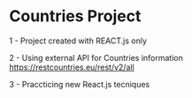 # Countries Project

1 - Project created with REACT.js only

2 - Using external API for Countries information 
https://restcountries.eu/rest/v2/all

3 - Praccticing new React.js tecniques
